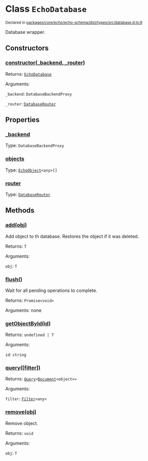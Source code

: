 # Class `EchoDatabase`
<sub>Declared in [packages/core/echo/echo-schema/dist/types/src/database.d.ts:9]()</sub>


Database wrapper.


## Constructors
### [constructor(_backend, _router)]()



Returns: <code>[EchoDatabase](/api/@dxos/react-client/classes/EchoDatabase)</code>

Arguments: 

`_backend`: <code>DatabaseBackendProxy</code>

`_router`: <code>[DatabaseRouter](/api/@dxos/react-client/classes/DatabaseRouter)</code>


## Properties
### [_backend]()
Type: <code>DatabaseBackendProxy</code>

### [objects]()
Type: <code>[EchoObject](/api/@dxos/react-client/classes/EchoObject)&lt;any&gt;[]</code>

### [router]()
Type: <code>[DatabaseRouter](/api/@dxos/react-client/classes/DatabaseRouter)</code>


## Methods
### [add(obj)]()



Add object to th database.
Restores the object if it was deleted.


Returns: <code>T</code>

Arguments: 

`obj`: <code>T</code>

### [flush()]()



Wait for all pending operations to complete.


Returns: <code>Promise&lt;void&gt;</code>

Arguments: none

### [getObjectById(id)]()



Returns: <code>undefined | T</code>

Arguments: 

`id`: <code>string</code>

### [query(\[filter\])]()



Returns: <code>[Query](/api/@dxos/react-client/classes/Query)&lt;[Document](/api/@dxos/react-client/values#Document)&lt;object&gt;&gt;</code>

Arguments: 

`filter`: <code>[Filter](/api/@dxos/react-client/types/Filter)&lt;any&gt;</code>

### [remove(obj)]()



Remove object.


Returns: <code>void</code>

Arguments: 

`obj`: <code>T</code>
